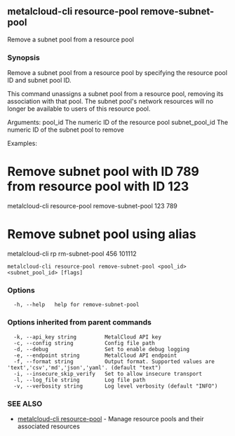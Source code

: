 ## metalcloud-cli resource-pool remove-subnet-pool

Remove a subnet pool from a resource pool

### Synopsis

Remove a subnet pool from a resource pool by specifying the resource pool ID and subnet pool ID.

This command unassigns a subnet pool from a resource pool, removing its association
with that pool. The subnet pool's network resources will no longer be available
to users of this resource pool.

Arguments:
  pool_id         The numeric ID of the resource pool
  subnet_pool_id  The numeric ID of the subnet pool to remove

Examples:
  # Remove subnet pool with ID 789 from resource pool with ID 123
  metalcloud-cli resource-pool remove-subnet-pool 123 789

  # Remove subnet pool using alias
  metalcloud-cli rp rm-subnet-pool 456 101112

```
metalcloud-cli resource-pool remove-subnet-pool <pool_id> <subnet_pool_id> [flags]
```

### Options

```
  -h, --help   help for remove-subnet-pool
```

### Options inherited from parent commands

```
  -k, --api_key string         MetalCloud API key
  -c, --config string          Config file path
  -d, --debug                  Set to enable debug logging
  -e, --endpoint string        MetalCloud API endpoint
  -f, --format string          Output format. Supported values are 'text','csv','md','json','yaml'. (default "text")
  -i, --insecure_skip_verify   Set to allow insecure transport
  -l, --log_file string        Log file path
  -v, --verbosity string       Log level verbosity (default "INFO")
```

### SEE ALSO

* [metalcloud-cli resource-pool](metalcloud-cli_resource-pool.md)	 - Manage resource pools and their associated resources

